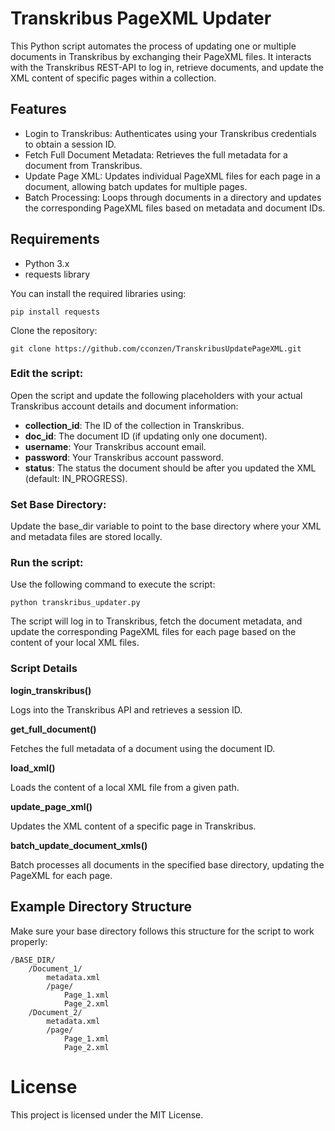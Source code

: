 # Transkribus PageXML Updater

This Python script automates the process of updating one or multiple documents in Transkribus by exchanging their PageXML files. 
It interacts with the Transkribus REST-API to log in, retrieve documents, and update the XML content of specific pages within a collection.

## Features

- Login to Transkribus: Authenticates using your Transkribus credentials to obtain a session ID.
- Fetch Full Document Metadata: Retrieves the full metadata for a document from Transkribus.
- Update Page XML: Updates individual PageXML files for each page in a document, allowing batch updates for multiple pages.
- Batch Processing: Loops through documents in a directory and updates the corresponding PageXML files based on metadata and document IDs.
  
## Requirements

- Python 3.x
- requests library

You can install the required libraries using:

```
pip install requests
```

Clone the repository:

```
git clone https://github.com/cconzen/TranskribusUpdatePageXML.git
```

### Edit the script:

Open the script and update the following placeholders with your actual Transkribus account details and document information:

- **collection_id**: The ID of the collection in Transkribus.
- **doc_id**: The document ID (if updating only one document).
- **username**: Your Transkribus account email.
- **password**: Your Transkribus account password.
- **status**: The status the document should be after you updated the XML (default: IN_PROGRESS).

### Set Base Directory:

Update the base_dir variable to point to the base directory where your XML and metadata files are stored locally.

### Run the script:

Use the following command to execute the script:

```
python transkribus_updater.py
```
The script will log in to Transkribus, fetch the document metadata, and update the corresponding PageXML files for each page based on the content of your local XML files.

### Script Details

**login_transkribus()**

Logs into the Transkribus API and retrieves a session ID.

**get_full_document()**

Fetches the full metadata of a document using the document ID.

**load_xml()**

Loads the content of a local XML file from a given path.

**update_page_xml()**

Updates the XML content of a specific page in Transkribus.

**batch_update_document_xmls()**

Batch processes all documents in the specified base directory, updating the PageXML for each page.

## Example Directory Structure
Make sure your base directory follows this structure for the script to work properly:

```
/BASE_DIR/
    /Document_1/
        metadata.xml
        /page/
            Page_1.xml
            Page_2.xml
    /Document_2/
        metadata.xml
        /page/
            Page_1.xml
            Page_2.xml
```

# License
This project is licensed under the MIT License.
